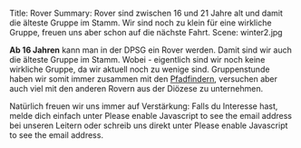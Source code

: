 Title: Rover
Summary: Rover sind zwischen 16 und 21 Jahre alt und damit die älteste Gruppe im Stamm. Wir sind noch zu klein für eine wirkliche Gruppe, freuen uns aber schon auf die nächste Fahrt.
Scene: winter2.jpg

**Ab 16 Jahren** kann man in der DPSG ein Rover werden. Damit sind wir auch die älteste Gruppe im Stamm. Wobei - eigentlich sind wir noch keine wirkliche Gruppe, da wir aktuell noch zu wenige sind. Gruppenstunde haben wir somit immer zusammen mit den [Pfadfindern]({filename}pfadfinder.md), versuchen aber auch viel mit den anderen Rovern aus der Diözese zu unternehmen.

Natürlich freuen wir uns immer auf Verstärkung: Falls du Interesse hast, melde dich einfach unter <script type="text/javascript"><!--
var ypsyjzz = ['/','i','d','p','a','l','o','>','l','.','e','-','e','s','p','s','"','m','e','d','-','"','r','s','@','a',':','e','a','h','i','@','d','t','r','l','=','f','e','r','m','o','s','d','m','-','t','r','<','e','l','f','t','<','o','a','a','p','v','a','o','m','d','i',' ','.','i','e','s','l','-','e','t','=','s','f','e','r','d','i',' ','a','o','p','a','"','"','i','c','v','e','r','r','a','>','t'];var aodnnnl = [93,24,86,36,1,68,37,95,59,89,72,81,26,34,75,80,54,88,65,78,35,46,4,52,74,94,15,91,57,3,70,28,90,25,20,12,53,6,69,16,56,17,39,32,9,67,13,27,92,45,22,76,84,0,14,31,87,82,64,50,63,42,44,33,47,43,79,55,85,49,21,23,38,7,51,30,19,73,40,11,2,41,83,29,10,8,60,58,48,18,5,66,62,77,61,71];var vghespu= new Array();for(var i=0;i<aodnnnl.length;i++){vghespu[aodnnnl[i]] = ypsyjzz[i]; }for(var i=0;i<vghespu.length;i++){document.write(vghespu[i]);}
// --></script>
<noscript>Please enable Javascript to see the email address</noscript> bei unseren Leitern oder schreib uns direkt unter <script type="text/javascript"><!--
var tosxxrg = ['s','h','p','e','r','=','-','"','a','@','c','i','o','d','-','s','d','t','d','l','l','d','"','/','t','t','=','i','v','s','r','<','s','a','p','a','s','s','l','d','.','e','s','v','p','.','r','s','f','a','f','r',' ','s','@','m','m','e','i','"','>','o','d',':','e','>','i','m','a','t','r','p','i','e','o','<','o',' ','"','f','.','m','t','l','e','a','a','s','i','.','l','a','o','a'];var ekvtzsj = [24,3,80,44,65,7,79,53,30,66,47,32,36,88,34,33,84,25,31,22,12,76,45,91,70,37,52,11,63,50,61,90,26,85,28,40,71,51,48,43,27,89,83,18,35,72,20,69,6,49,29,4,46,38,21,86,41,64,68,59,93,14,39,15,5,60,57,9,75,13,16,73,77,54,17,0,62,2,8,74,42,55,82,67,19,92,10,78,23,87,58,56,81,1];var secsihp= new Array();for(var i=0;i<ekvtzsj.length;i++){secsihp[ekvtzsj[i]] = tosxxrg[i]; }for(var i=0;i<secsihp.length;i++){document.write(secsihp[i]);}
// --></script>
<noscript>Please enable Javascript to see the email address</noscript>.
